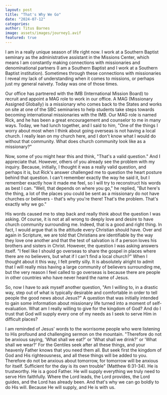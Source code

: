 ```yaml
---
layout: post
title: "That's Why We Go"
date: "2024-07-12"
categories:
author: Titus Barnes
image: assets/images/journey1.avif
featured: true
---
```


I am in a really unique season of life right now. I work at a Southern Baptist seminary as the administrative assistant in the Missions Center, which means I am constantly making connections with missionaries and denominational partners (I am a Southern Baptist and I work at a Southern Baptist institution). Sometimes through these connections with missionaries I reveal my lack of understanding when it comes to missions, or perhaps just my general naivety. Today was one of those times.

Our office has partnered with the IMB (International Mission Board) to recruit and appoint a MAG role to work in our office. A MAG (Missionary Assigned Globally) is a missionary who comes back to the States and works on site at one of the SBC seminaries to help students take steps towards becoming international missionaries with the IMB. Our MAG role is named Rick, and he has been a great encouragement and counselor to me in many ways. Today, we had lunch together, and I said to him, "One of the things I worry about most when I think about going overseas is not having a local church. I really lean on my church here, and I don't know what I would do without that community. What does church community look like as a missionary?"

Now, some of you might hear this and think, "That's a valid question." And I appreciate that. However, others of you already see the problem with my inquiry. Because, initially, I thought it was a really valid question, and perhaps it is, but Rick's answer challenged me to question the heart posture behind that question. I can't remember exactly the way he said it, but I remember exactly how it made me feel, so I will try to reconstruct his words as best I can. "Well, that depends on where you go," he replied, "But here's the thing, a lot of the places you could be sent as a missionary do not have churches or believers - that's why you're there! That's the problem. That's exactly why we go."

His words caused me to step back and really think about the question I was asking. Of course, it is not at all wrong to deeply love and desire to have church community surrounding me. Indeed, that is a good and right thing. In fact, I would argue that is the attitude every Christian should have. Over and again in Scripture, we are told that Christians are identifiable by the way they love one another and that the test of salvation is if a person loves his brothers and sisters in Christ. However, the question I was asking answers itself. "I feel like I should go overseas to share the gospel in places where there are no believers, but what if I can't find a local church?" When I thought about it this way, I felt pretty silly.  It is absolutely alright to admit that I will really miss having a large community of believers surrounding me, but the very reason I feel called to go overseas is because there are people in other countries who have never heard the name of Jesus.

So, now I have to ask myself another question, "Am I willing to, in a drastic way, step out of what is typically desirable and comfortable in order to tell people the good news about Jesus?" A question that was initially intended to gain some information about missionary life turned into a moment of self-evaluation. What am I really willing to give for the kingdom of God? And do I trust that God will supply every one of my needs as I seek to serve Him in difficult places?

I am reminded of Jesus' words to the worrisome people who were listening to His profound and challenging sermon on the mountain. "Therefore do not be anxious saying, 'What shall we eat?' or 'What shall we drink?' or 'What shall we wear?' For the Gentiles seek after all these things, and your heavenly Father knows that you need them all. But seek first the kingdom of God and His righteousness, and all these things will be added to you. Therefore do not be anxious about tomorrow, for tomorrow will be anxious for itself. Sufficient for the day is its own trouble" (Matthew 6:31-34). He is trustworthy. He is a good Father. He will supply everything we truly need to serve Him faithfully. Where the Lord leads, the Lord provides, the Lord guides, and the Lord has already been. And that's why we can go boldly to do His will. Because He will supply, and He is with us.

